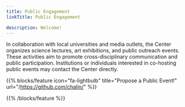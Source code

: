 ```yaml
---
title: Public Engagement
linkTitle: Public Engagement

description: Welcome!
---
```

In collaboration with local universities and media outlets, the Center organizes science lectures, art exhibitions, and public outreach events. These activities aim to promote cross-disciplinary communication and public participation.
Institutions or individuals interested in co-hosting public events may contact the Center directly.

{{% blocks/feature icon="fa-lightbulb" title="Propose a Public Event!" url="/https://github.com/chalin/" %}}

{{% /blocks/feature %}}

